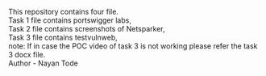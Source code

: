 This repository contains four file.
<br>
Task 1 file contains portswigger labs,
<br>
Task 2 file contains screenshots of Netsparker, 
<br>
Task 3 file contains testvulnweb,
<br>
note: If in case the POC video of task 3 is not working please refer the task 3 docx file.
<br>
Author - Nayan Tode

